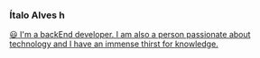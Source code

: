 ### Ítalo Alves h
<a href="ttps://img.shields.io/twitter/url?color=blue&label=Instagram&logo=Instagram&logoColor=black&style=social&url=http%3A%2F%2Fwww.instagram.com%2Fitalo_a1"/>
<a href="https://img.shields.io/twitter/url?color=blue&label=Linkedin&logo=Linkedin&logoColor=blue&style=social&url=https%3A%2F%2Fwww.linkedin.com%2Fin%2Fitaloa1%2F
" />
😃 I'm a backEnd developer. I am also a person passionate about technology and I have an immense thirst for knowledge.
